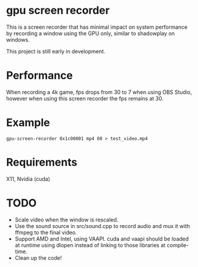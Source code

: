 # gpu screen recorder
This is a screen recorder that has minimal impact on system performance by recording a window using the GPU only,
similar to shadowplay on windows.

This project is still early in development.

# Performance
When recording a 4k game, fps drops from 30 to 7 when using OBS Studio, however when using this screen recorder
the fps remains at 30.

# Example
`gpu-screen-recorder 0x1c00001 mp4 60 > test_video.mp4`

# Requirements
X11, Nvidia (cuda)

# TODO
* Scale video when the window is rescaled.
* Use the sound source in src/sound.cpp to record audio and mux it with ffmpeg to the final video.
* Support AMD and Intel, using VAAPI. cuda and vaapi should be loaded at runtime using dlopen instead of linking to those
libraries at compile-time.
* Clean up the code!
